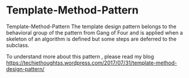 # Template-Method-Pattern
Template-Method-Pattern
The template design pattern belongs to the behavioral group of the pattern from Gang of Four and is applied when a skeleton of an algorithm is defined but some steps are deferred to the subclass.

To understand more about this pattern , please read my blog 
https://techiethoughtss.wordpress.com/2017/07/31/template-method-design-pattern/
